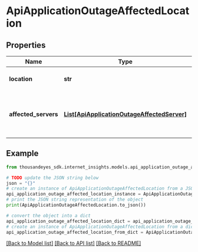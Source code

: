 # ApiApplicationOutageAffectedLocation


## Properties

Name | Type | Description | Notes
------------ | ------------- | ------------- | -------------
**location** | **str** | The affected location. | [optional] 
**affected_servers** | [**List[ApiApplicationOutageAffectedServer]**](ApiApplicationOutageAffectedServer.md) | The number of affected servers in this location. | [optional] 

## Example

```python
from thousandeyes_sdk.internet_insights.models.api_application_outage_affected_location import ApiApplicationOutageAffectedLocation

# TODO update the JSON string below
json = "{}"
# create an instance of ApiApplicationOutageAffectedLocation from a JSON string
api_application_outage_affected_location_instance = ApiApplicationOutageAffectedLocation.from_json(json)
# print the JSON string representation of the object
print(ApiApplicationOutageAffectedLocation.to_json())

# convert the object into a dict
api_application_outage_affected_location_dict = api_application_outage_affected_location_instance.to_dict()
# create an instance of ApiApplicationOutageAffectedLocation from a dict
api_application_outage_affected_location_from_dict = ApiApplicationOutageAffectedLocation.from_dict(api_application_outage_affected_location_dict)
```
[[Back to Model list]](../README.md#documentation-for-models) [[Back to API list]](../README.md#documentation-for-api-endpoints) [[Back to README]](../README.md)



